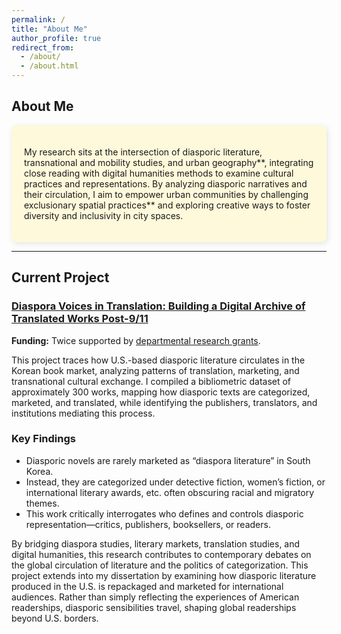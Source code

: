 ```yaml
---
permalink: /
title: "About Me"
author_profile: true
redirect_from: 
  - /about/
  - /about.html
---
```

## **About Me**  

<div style="background-color: #fff9db; padding: 20px; border-radius: 8px; box-shadow: 2px 2px 10px rgba(0, 0, 0, 0.1);">

My research sits at the intersection of diasporic literature, transnational and mobility studies, and urban geography**, integrating close reading with digital humanities methods to examine cultural practices and representations. By analyzing diasporic narratives and their circulation, I aim to empower urban communities by challenging exclusionary spatial practices** and exploring creative ways to foster diversity and inclusivity in city spaces.

</div>


---

## **Current Project**  
### [Diaspora Voices in Translation: Building a Digital Archive of Translated Works Post-9/11](https://next-test-one-henna.vercel.app/)  

**Funding:** Twice supported by [departmental research grants](https://www.cmu.edu/dietrich/english/dei/project-funds.html).  

This project traces how U.S.-based diasporic literature circulates in the Korean book market, analyzing patterns of translation, marketing, and transnational cultural exchange. I compiled a bibliometric dataset of approximately 300 works, mapping how diasporic texts are categorized, marketed, and translated, while identifying the publishers, translators, and institutions mediating this process.  

### **Key Findings**  
- Diasporic novels are rarely marketed as “diaspora literature” in South Korea.  
- Instead, they are categorized under detective fiction, women’s fiction, or international literary awards, etc. often obscuring racial and migratory themes.  
- This work critically interrogates who defines and controls diasporic representation—critics, publishers, booksellers, or readers.  

By bridging diaspora studies, literary markets, translation studies, and digital humanities, this research contributes to contemporary debates on the global circulation of literature and the politics of categorization. This project extends into my dissertation by examining how diasporic literature produced in the U.S. is repackaged and marketed for international audiences. Rather than simply reflecting the experiences of American readerships, diasporic sensibilities travel, shaping global readerships beyond U.S. borders.  
